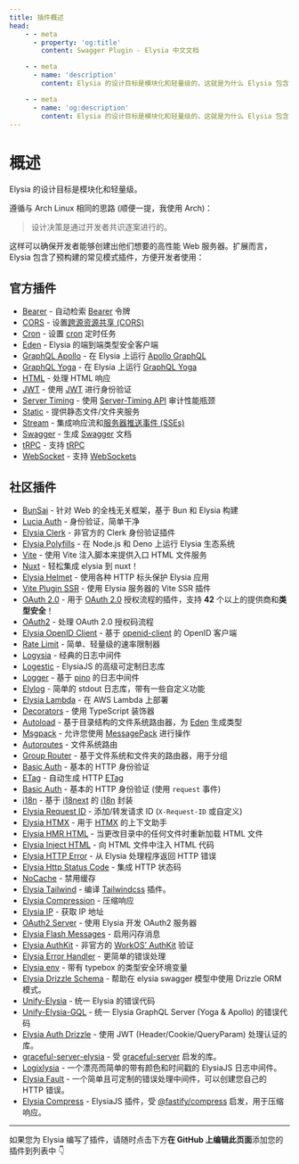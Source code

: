 ```yaml
---
title: 插件概述
head:
    - - meta
      - property: 'og:title'
        content: Swagger Plugin - Elysia 中文文档

    - - meta
      - name: 'description'
        content: Elysia 的设计目标是模块化和轻量级的，这就是为什么 Elysia 包含了预构建的插件，涉及常见的模式，方便开发者使用。Elysia 通过社区插件进行进一步的定制。

    - - meta
      - name: 'og:description'
        content: Elysia 的设计目标是模块化和轻量级的，这就是为什么 Elysia 包含了预构建的插件，涉及常见的模式，方便开发者使用。Elysia 通过社区插件进行进一步的定制。
---
```


# 概述

Elysia 的设计目标是模块化和轻量级。

遵循与 Arch Linux 相同的思路 (顺便一提，我使用 Arch)：

> 设计决策是通过开发者共识逐案进行的。

这样可以确保开发者能够创建出他们想要的高性能 Web 服务器。扩展而言，Elysia 包含了预构建的常见模式插件，方便开发者使用：

## 官方插件

-   [Bearer](/plugins/bearer) - 自动检索 [Bearer](https://swagger.io/docs/specification/authentication/bearer-authentication/) 令牌
-   [CORS](/plugins/cors) - 设置[跨源资源共享 (CORS)](https://developer.mozilla.org/en-US/docs/Web/HTTP/CORS)
-   [Cron](/plugins/cron) - 设置 [cron](https://en.wikipedia.org/wiki/Cron) 定时任务
-   [Eden](/eden/overview) - Elysia 的端到端类型安全客户端
-   [GraphQL Apollo](/plugins/graphql-apollo) - 在 Elysia 上运行 [Apollo GraphQL](https://www.apollographql.com/)
-   [GraphQL Yoga](/plugins/graphql-yoga) - 在 Elysia 上运行 [GraphQL Yoga](https://github.com/dotansimha/graphql-yoga)
-   [HTML](/plugins/html) - 处理 HTML 响应
-   [JWT](/plugins/jwt) - 使用 [JWT](https://jwt.io/) 进行身份验证
-   [Server Timing](/plugins/server-timing) - 使用 [Server-Timing API](https://developer.mozilla.org/en-US/docs/Web/HTTP/Headers/Server-Timing) 审计性能瓶颈
-   [Static](/plugins/static) - 提供静态文件/文件夹服务
-   [Stream](/plugins/stream) - 集成响应流和[服务器推送事件 (SSEs)](https://developer.mozilla.org/en-US/docs/Web/API/Server-sent_events)
-   [Swagger](/plugins/swagger) - 生成 [Swagger](https://swagger.io/) 文档
-   [tRPC](/plugins/trpc) - 支持 [tRPC](https://trpc.io/)
-   [WebSocket](/patterns/websocket) - 支持 [WebSockets](https://developer.mozilla.org/en-US/docs/Web/API/WebSocket)

## 社区插件

-   [BunSai](https://github.com/levii-pires/bunsai2) - 针对 Web 的全栈无关框架，基于 Bun 和 Elysia 构建
-   [Lucia Auth](https://github.com/pilcrowOnPaper/lucia) - 身份验证，简单干净
-   [Elysia Clerk](https://github.com/wobsoriano/elysia-clerk) - 非官方的 Clerk 身份验证插件
-   [Elysia Polyfills](https://github.com/bogeychan/elysia-polyfills) - 在 Node.js 和 Deno 上运行 Elysia 生态系统
-   [Vite](https://github.com/timnghg/elysia-vite) - 使用 Vite 注入脚本来提供入口 HTML 文件服务
-   [Nuxt](https://github.com/trylovetom/elysiajs-nuxt) - 轻松集成 elysia 到 nuxt！
-   [Elysia Helmet](https://github.com/DevTobias/elysia-helmet) - 使用各种 HTTP 标头保护 Elysia 应用
-   [Vite Plugin SSR](https://github.com/timnghg/elysia-vite-plugin-ssr) - 使用 Elysia 服务器的 Vite SSR 插件
-   [OAuth 2.0](https://github.com/kravetsone/elysia-oauth2) - 用于 [OAuth 2.0](https://en.wikipedia.org/wiki/OAuth) 授权流程的插件，支持 **42** 个以上的提供商和**类型安全**！
-   [OAuth2](https://github.com/bogeychan/elysia-oauth2) - 处理 OAuth 2.0 授权码流程
-   [Elysia OpenID Client](https://github.com/macropygia/elysia-openid-client) - 基于 [openid-client](https://github.com/panva/node-openid-client) 的 OpenID 客户端
-   [Rate Limit](https://github.com/rayriffy/elysia-rate-limit) - 简单、轻量级的速率限制器
-   [Logysia](https://github.com/tristanisham/logysia) - 经典的日志中间件
-   [Logestic](https://github.com/cybercoder-naj/logestic) - ElysiaJS 的高级可定制日志库
-   [Logger](https://github.com/bogeychan/elysia-logger) - 基于 [pino](https://github.com/pinojs/pino) 的日志中间件
-   [Elylog](https://github.com/eajr/elylog) - 简单的 stdout 日志库，带有一些自定义功能
-   [Elysia Lambda](https://github.com/TotalTechGeek/elysia-lambda) - 在 AWS Lambda 上部署
-   [Decorators](https://github.com/gaurishhs/elysia-decorators) - 使用 TypeScript 装饰器
-   [Autoload](https://github.com/kravetsone/elysia-autoload) - 基于目录结构的文件系统路由器，为 [Eden](https://elysiajs.com/eden/overview.html) 生成类型
-   [Msgpack](https://github.com/kravetsone/elysia-msgpack) - 允许您使用 [MessagePack](https://msgpack.org) 进行操作
-   [Autoroutes](https://github.com/wobsoriano/elysia-autoroutes) - 文件系统路由
-   [Group Router](https://github.com/itsyoboieltr/elysia-group-router) - 基于文件系统和文件夹的路由器，用于分组
-   [Basic Auth](https://github.com/itsyoboieltr/elysia-basic-auth) - 基本的 HTTP 身份验证
-   [ETag](https://github.com/bogeychan/elysia-etag) - 自动生成 HTTP [ETag](https://developer.mozilla.org/en-US/docs/Web/HTTP/Headers/ETag)
-   [Basic Auth](https://github.com/eelkevdbos/elysia-basic-auth) - 基本的 HTTP 身份验证 (使用 `request` 事件)
-   [i18n](https://github.com/eelkevdbos/elysia-i18next) - 基于 [i18next](https://www.i18next.com/) 的 [i18n](https://developer.mozilla.org/en-US/docs/Mozilla/Add-ons/WebExtensions/API/i18n) 封装
-   [Elysia Request ID](https://github.com/gtramontina/elysia-requestid) - 添加/转发请求 ID (`X-Request-ID` 或自定义)
-   [Elysia HTMX](https://github.com/gtramontina/elysia-htmx) - 用于 [HTMX](https://htmx.org/) 的上下文助手
-   [Elysia HMR HTML](https://github.com/gtrabanco/elysia-hmr-html) - 当更改目录中的任何文件时重新加载 HTML 文件
-   [Elysia Inject HTML](https://github.com/gtrabanco/elysia-inject-html) - 向 HTML 文件中注入 HTML 代码
-   [Elysia HTTP Error](https://github.com/yfrans/elysia-http-error) - 从 Elysia 处理程序返回 HTTP 错误
-   [Elysia Http Status Code](https://github.com/sylvain12/elysia-http-status-code) - 集成 HTTP 状态码
-   [NoCache](https://github.com/gaurishhs/elysia-nocache) - 禁用缓存
-   [Elysia Tailwind](https://github.com/gtramontina/elysia-tailwind) - 编译 [Tailwindcss](https://tailwindcss.com/) 插件。
-   [Elysia Compression](https://github.com/gusb3ll/elysia-compression) - 压缩响应
-   [Elysia IP](https://github.com/gaurishhs/elysia-ip) - 获取 IP 地址
-   [OAuth2 Server](https://github.com/myazarc/elysia-oauth2-server) - 使用 Elysia 开发 OAuth2 服务器
-   [Elysia Flash Messages](https://github.com/gtramontina/elysia-flash-messages) - 启用闪存消息
-   [Elysia AuthKit](https://github.com/gtramontina/elysia-authkit) - 非官方的 [WorkOS' AuthKit](https://www.authkit.com/) 验证
-   [Elysia Error Handler](https://github.com/gtramontina/elysia-error-handler) - 更简单的错误处理
-   [Elysia env](https://github.com/yolk-oss/elysia-env) - 带有 typebox 的类型安全环境变量
-   [Elysia Drizzle Schema](https://github.com/Edsol/elysia-drizzle-schema) - 帮助在 elysia swagger 模型中使用 Drizzle ORM 模式。
-   [Unify-Elysia](https://github.com/qlaffont/unify-elysia) - 统一 Elysia 的错误代码
-   [Unify-Elysia-GQL](https://github.com/qlaffont/unify-elysia-gql) - 统一 Elysia GraphQL Server (Yoga & Apollo) 的错误代码
-   [Elysia Auth Drizzle](https://github.com/qlaffont/elysia-auth-drizzle) - 使用 JWT (Header/Cookie/QueryParam) 处理认证的库。
-   [graceful-server-elysia](https://github.com/qlaffont/graceful-server-elysia) - 受 [graceful-server](https://github.com/gquittet/graceful-server) 启发的库。
-   [Logixlysia](https://github.com/PunGrumpy/logixlysia) - 一个漂亮而简单的带有颜色和时间戳的 ElysiaJS 日志中间件。
-   [Elysia Fault](https://github.com/vitorpldev/elysia-fault) - 一个简单且可定制的错误处理中间件，可以创建您自己的 HTTP 错误。
-   [Elysia Compress](https://github.com/vermaysha/elysia-compress) - ElysiaJS 插件，受 [@fastify/compress](https://github.com/fastify/fastify-compress) 启发，用于压缩响应。

---

如果您为 Elysia 编写了插件，请随时点击下方**在 GitHub 上编辑此页面**添加您的插件到列表中 👇
